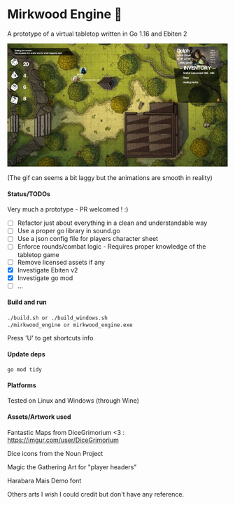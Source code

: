 # Mirkwood Engine 🧝

A prototype of a virtual tabletop written in Go 1.16 and Ebiten 2

![img](images/prototype.gif)

(The gif can seems a bit laggy but the animations are smooth in reality)

#### Status/TODOs

Very much a prototype - PR welcomed ! :)

- [ ] Refactor just about everything in a clean and understandable way
- [ ] Use a proper go library in sound.go
- [ ] Use a json config file for players character sheet
- [ ] Enforce rounds/combat logic - Requires proper knowledge of the tabletop game
- [ ] Remove licensed assets if any
- [X] Investigate Ebiten v2
- [X] Investigate go mod
- [ ] ...

#### Build and run

    ./build.sh or ./build_windows.sh
    ./mirkwood_engine or mirkwood_engine.exe

Press 'U' to get shortcuts info

#### Update deps

    go mod tidy

#### Platforms

Tested on Linux and Windows (through Wine)

#### Assets/Artwork used

Fantastic Maps from DiceGrimorium <3 : https://imgur.com/user/DiceGrimorium

Dice icons from the Noun Project

Magic the Gathering Art for "player headers"

Harabara Mais Demo font

Others arts I wish I could credit but don't have any reference.